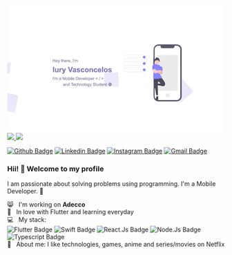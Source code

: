 <img src="https://github.com/iury0393/iury0393/blob/master/README2.gif?raw=true"/>

 <div>
  <a href="https://github.com/iury0393">
  <img height="180em" src="https://github-readme-stats.vercel.app/api?username=iury0393&show_icons=true&theme=default&include_all_commits=true&count_private=true"/>
  <img height="180em" src="https://github-readme-stats.vercel.app/api/top-langs/?username=iury0393&layout=compact&theme=default&langs_count=7&theme=synthwave"/>
</div>

[![Github Badge](https://img.shields.io/badge/-Github-000?style=plastic&logo=Github&logoColor=white&link=https://github.com/iury0393)](https://github.com/iury0393)
[![Linkedin Badge](https://img.shields.io/badge/-LinkedIn-blue?style=plastic&logo=Linkedin&logoColor=white&link=https://www.linkedin.com/in/iury-vasconcelos-dev/)](https://www.linkedin.com/in/iury-vasconcelos-dev/)
[![Instagram Badge](https://img.shields.io/badge/-Instagram-F38B28?style=plastic&labelColor=F38B28&logo=instagram&logoColor=white&link=https://www.instagram.com/iury.vasc/)](https://www.instagram.com/iury.vasc/)
[![Gmail Badge](https://img.shields.io/badge/-Gmail-c14438?style=plastic&logo=Gmail&logoColor=white&link=mailto:iury0393@gmail.com)](mailto:iury0393@gmail.com)

### Hii! 👋 Welcome to my profile

I am passionate about solving problems using programming.
I'm a Mobile Developer. 📱

:smile_cat:  &nbsp; I'm working on **Adecco**
<br/> :blue_heart: &nbsp; In love with Flutter and learning everyday
<br/> :computer: &nbsp; My stack:<br/>
![Flutter Badge](https://img.shields.io/badge/Flutter-%2523E34F26.svg?style=for-the-badge&logo=flutter&logoColor=white&color=blue)
![Swift Badge](https://img.shields.io/badge/Swift-%2523E34F26.svg?style=for-the-badge&logo=swift&logoColor=white&color=orange)
![React.Js Badge](https://img.shields.io/badge/React.Js-%2523E34F26.svg?style=for-the-badge&logo=react&logoColor=white&color=informational)
![Node.Js Badge](https://img.shields.io/badge/Node.Js-%2523E34F26.svg?style=for-the-badge&logo=Node.JS&logoColor=white&color=greem)
![Typescript Badge](https://img.shields.io/badge/Typescript-%2523E34F26.svg?style=for-the-badge&logo=typescript&logoColor=white&color=blue)
<br/> 💬  &nbsp; About me: I like technologies, games, anime and series/movies on Netflix
